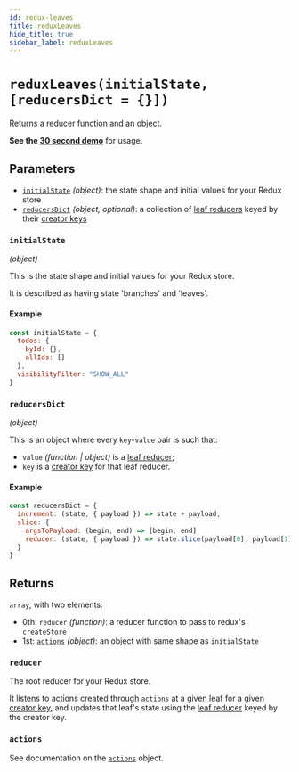 ```yaml
---
id: redux-leaves
title: reduxLeaves
hide_title: true
sidebar_label: reduxLeaves
---
```


# `reduxLeaves(initialState, [reducersDict = {}])`

Returns a reducer function and an object.

**See the [30 second demo](intro/demo.md)** for usage.

## Parameters
- [`initialState`](#initialstate) *(object)*: the state shape and initial values for your Redux store
- [`reducersDict`](#reducersdict) *(object, optional)*: a collection of [leaf reducers](api/leafReducers.md) keyed by their [creator keys](api/creatorKeys.md)

### `initialState`
*(object)*

This is the state shape and initial values for your Redux store.

It is described as having state 'branches' and 'leaves'.

#### Example

```js
const initialState = {
  todos: {
    byId: {},
    allIds: []
  },
  visibilityFilter: "SHOW_ALL"
}
```

### `reducersDict`
*(object)*

This is an object where every `key`-`value` pair is such that:
- `value` *(function | object)* is a [leaf reducer](api/leafReducers.md);
- `key` is a [creator key](api/creatorKeys.md) for that leaf reducer.

#### Example

```js
const reducersDict = {
  increment: (state, { payload }) => state + payload,
  slice: {
    argsToPayload: (begin, end) => [begin, end]
    reducer: (state, { payload }) => state.slice(payload[0], payload[1])
  }
}
```

## Returns
`array`, with two elements:
- 0th: `reducer` *(function)*: a reducer function to pass to redux's `createStore`
- 1st: [`actions`](api/actions.md) *(object)*: an object with same shape as `initialState`

### `reducer`

The root reducer for your Redux store.

It listens to actions created through [`actions`](api/actions.md) at a given leaf for a given [creator key](api/creatorKeys.md), and updates that leaf's state using the [leaf reducer](api/leafReducers.md) keyed by the creator key.

### `actions`

See documentation on the [`actions`](api/actions.md) object.